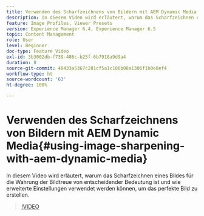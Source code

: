 ```yaml
---
title: Verwenden des Scharfzeichnens von Bildern mit AEM Dynamic Media
description: In diesem Video wird erläutert, warum das Scharfzeichnen eines Bildes für die Wahrung der Bildtreue von entscheidender Bedeutung ist und wie erweiterte Einstellungen verwendet werden können, um das perfekte Bild zu erstellen.
feature: Image Profiles, Viewer Presets
version: Experience Manager 6.4, Experience Manager 6.5
topic: Content Management
role: User
level: Beginner
doc-type: Feature Video
exl-id: 3b3002db-f739-486c-b25f-6b7918a9d9a4
duration: 8
source-git-commit: 48433a5367c281cf5a1c106b08a1306f1b0e8ef4
workflow-type: ht
source-wordcount: '63'
ht-degree: 100%

---
```


# Verwenden des Scharfzeichnens von Bildern mit AEM Dynamic Media{#using-image-sharpening-with-aem-dynamic-media}

In diesem Video wird erläutert, warum das Scharfzeichnen eines Bildes für die Wahrung der Bildtreue von entscheidender Bedeutung ist und wie erweiterte Einstellungen verwendet werden können, um das perfekte Bild zu erstellen.

>[!VIDEO](https://demos-pub.assetsadobe.com/etc/dam/viewers/s7viewers/html5/VideoViewer.html?asset=%2Fcontent%2Fdam%2Fdm-public-facing-upgrade-portal-video%2F04_DynamicImagery_AdvancedSettings_071917_BH.mp4&amp;config=/etc/dam/presets/viewer/Video_social&amp;serverUrl=https%3A%2F%2Fadobedemo62-h.assetsadobe.com%2Fis%2Fimage%2F&amp;contenturl=%2F&amp;config2=/etc/dam/presets/analytics&amp;videoserverurl=https://gateway-na.assetsadobe.com/DMGateway/public/demoCo&amp;posterimage=/content/dam/dm-public-facing-upgrade-portal-video/04_DynamicImagery_AdvancedSettings_071917_BH.mp4)

